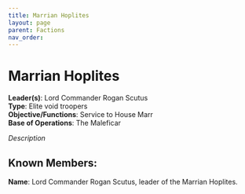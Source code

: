 ```yaml
---
title: Marrian Hoplites
layout: page
parent: Factions
nav_order: 
---
```

# Marrian Hoplites

**Leader(s)**: Lord Commander Rogan Scutus  
**Type**: Elite void troopers  
**Objective/Functions**: Service to House Marr  
**Base of Operations**: The Maleficar  

*Description*

## Known Members:  
**Name**: Lord Commander Rogan Scutus, leader of the Marrian Hoplites.